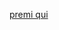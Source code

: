 [premi qui](https://html-preview.github.io/?url=https://github.com/spopovitch-brush/telegram/blob/main/messages.html)
